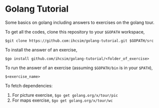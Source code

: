 Golang Tutorial
===============

Some basics on golang including answers to exercises on the golang tour.

To get all the codes, clone this repository to your `$GOPATH` workspace,

`$git clone https://github.com:ihcsim/golang-tutorial.git $GOPATH/src`

To install the answer of an exercise,

`$go install github.com/ihcsim/golang-tutorial/<folder_of_exercise>`

To run the answer of an exercise (assuming `$GOPATH/bin` is in your `$PATH`),

`$<exercise_name>`
 
To fetch dependencies:

1. For picture exercise, `$go get golang.org/x/tour/pic`
2. For maps exercise, `$go get golang.org/x/tour/wc`

